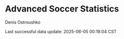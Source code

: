 # Advanced Soccer Statistics
Denis Ostroushko

<!-- gfm -->

Last successful data update: 2025-06-05 00:18:04 CST
